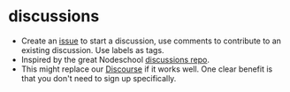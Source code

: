 # discussions
- Create an [issue](https://github.com/codehuborg/discussions/issues) to start a discussion, use comments to contribute to an existing discussion. Use labels as tags.     
- Inspired by the great Nodeschool [discussions repo](https://github.com/nodeschool/discussions/).
- This might replace our [Discourse](http://discourse.codehub.org.uk/) if it works well. One clear benefit is that you don't need to sign up specifically. 
